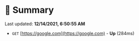 # 📖 Summary
Last updated: **12/14/2021, 6:50:55 AM**

- `GET` [https://google.com](https://google.com) - **Up** (284ms)
